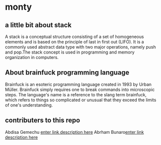 # monty

## **a little bit about stack**


A stack is a conceptual structure consisting of a set of homogeneous elements and is based on the principle of last in first out (LIFO). It is a commonly used abstract data type with two major operations, namely push and pop.The stack concept is used in programming and memory organization in computers.

## **About brainfuck programming language**

Brainfuck is an esoteric programming language created in 1993 by Urban Müller. Brainfuck simply requires one to break commands into microscopic steps. The language's name is a reference to the slang term brainfuck, which refers to things so complicated or unusual that they exceed the limits of one's understanding.

## **contributers to this repo**

Abdisa Gemechu [enter link description here](https://github.com/abdisag1)
Abrham Bunaro[enter link description here](https://github.com/Abrish-b)
